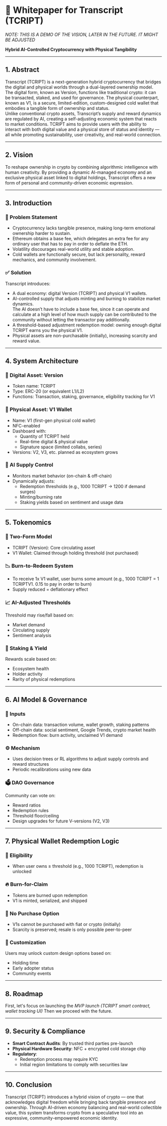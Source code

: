 # 🧾 Whitepaper for Transcript (TCRIPT)
*NOTE: THIS IS A DEMO OF THE VISION, LATER IN THE FUTURE. IT MIGHT BE ADJUSTED*

**Hybrid AI-Controlled Cryptocurrency with Physical Tangibility**

---

## 1. Abstract

Transcript (TCRIPT) is a next-generation hybrid cryptocurrency that bridges the digital and physical worlds through a dual-layered ownership model. The digital form, known as Version, functions like traditional crypto: it can be transacted, staked, and used for governance. The physical counterpart, known as V1, is a secure, limited-edition, custom-designed cold wallet that embodies a tangible form of ownership and status.  
Unlike conventional crypto assets, Transcript’s supply and reward dynamics are regulated by AI, creating a self-adjusting economic system that reacts to market conditions. TCRIPT aims to provide users with the ability to interact with both digital value and a physical store of status and identity — all while promoting sustainability, user creativity, and real-world connection.

---

## 2. Vision

To reshape ownership in crypto by combining algorithmic intelligence with human creativity. By providing a dynamic AI-managed economy and an exclusive physical asset linked to digital holdings, Transcript offers a new form of personal and community-driven economic expression.

---

## 3. Introduction

### 🔧 Problem Statement

- Cryptocurrency lacks tangible presence, making long-term emotional ownership harder to sustain.  
- Ethereum obtains a base fee, which delegates an extra fee for any ordinary user that has to pay in order to deflate the ETH.  
- Volatility discourages real-world utility and stable adoption.  
- Cold wallets are functionally secure, but lack personality, reward mechanics, and community involvement.

### ✅ Solution

Transcript introduces:

- A dual economy: digital Version (TCRIPT) and physical V1 wallets.
- AI-controlled supply that adjusts minting and burning to stabilize market dynamics.  
  The AI doesn’t have to include a base fee, since it can operate and calculate at a high level of how much supply can be contributed to the community without letting the transactor pay additionally.
- A threshold-based adjustment redemption model: owning enough digital TCRIPT earns you the physical V1.
- Physical assets are non-purchasable (initially), increasing scarcity and reward value.

---

## 4. System Architecture

### 📱 Digital Asset: Version

- Token name: TCRIPT
- Type: ERC-20 (or equivalent L1/L2)
- Functions: Transaction, staking, governance, eligibility tracking for V1

### 💼 Physical Asset: V1 Wallet

- Name: V1 (first-gen physical cold wallet)
- NFC-enabled
- Dashboard with:
  - Quantity of TCRIPT held
  - Real-time digital & physical value
  - Signature space (limited collabs, series)
- Versions: V2, V3, etc. planned as ecosystem grows

### 🧠 AI Supply Control

- Monitors market behavior (on-chain & off-chain)
- Dynamically adjusts:
  - Redemption thresholds (e.g., 1000 TCRIPT → 1200 if demand surges)
  - Minting/burning rate
  - Staking yields based on sentiment and usage data

---

## 5. Tokenomics

### 🔄 Two-Form Model

- TCRIPT (Version): Core circulating asset
- V1 Wallet: Claimed through holding threshold (not purchased)

### 📉 Burn-to-Redeem System

- To receive 1x V1 wallet, user burns some amount (e.g., 1000 TCRIPT = 1 TCRIPTV1. 0.15 to pay in order to burn)  
- Supply reduced = deflationary effect

### 📈 AI-Adjusted Thresholds

Threshold may rise/fall based on:

- Market demand
- Circulating supply
- Sentiment analysis

### 🎁 Staking & Yield

Rewards scale based on:

- Ecosystem health
- Holder activity
- Rarity of physical redemptions

---

## 6. AI Model & Governance

### 🧠 Inputs

- On-chain data: transaction volume, wallet growth, staking patterns
- Off-chain data: social sentiment, Google Trends, crypto market health
- Redemption flow: burn activity, unclaimed V1 demand

### ⚙️ Mechanism

- Uses decision trees or RL algorithms to adjust supply controls and reward structures
- Periodic recalibrations using new data

### 🗳️ DAO Governance

Community can vote on:

- Reward ratios
- Redemption rules
- Threshold floor/ceiling
- Design upgrades for future V-versions (V2, V3)

---

## 7. Physical Wallet Redemption Logic

### 🔐 Eligibility

- When user owns ≥ threshold (e.g., 1000 TCRIPT), redemption is unlocked

### 🔥 Burn-for-Claim

- Tokens are burned upon redemption
- V1 is minted, serialized, and shipped

### 🚫 No Purchase Option

- V1s cannot be purchased with fiat or crypto (initially)
- Scarcity is preserved; resale is only possible peer-to-peer

### 🎨 Customization

Users may unlock custom design options based on:

- Holding time
- Early adopter status
- Community events

---

## 8. Roadmap

First, let's focus on launching the *MVP launch (TCRIPT smart contract, wallet tracking UI)* Then we proceed with the future.         

---

## 9. Security & Compliance

- **Smart Contract Audits**: By trusted third parties pre-launch
- **Physical Hardware Security**: NFC + encrypted cold storage chip
- **Regulatory**:
  - Redemption process may require KYC
  - Initial region limitations to comply with securities law

---

## 10. Conclusion

Transcript (TCRIPT) introduces a hybrid vision of crypto — one that acknowledges digital freedom while bringing back tangible presence and ownership. Through AI-driven economy balancing and real-world collectible value, this system transforms crypto from a speculative tool into an expressive, community-empowered economic identity.

